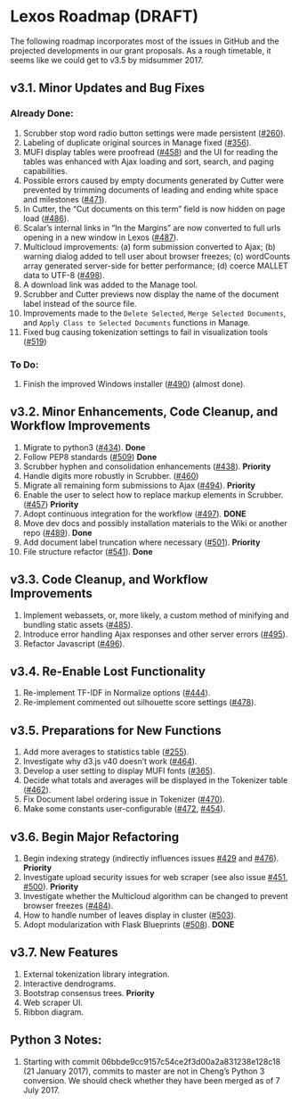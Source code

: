 # Lexos Roadmap (DRAFT)

The following roadmap incorporates most of the issues in GitHub and the projected developments in our grant proposals. As a rough timetable, it seems like we could get to v3.5 by midsummer 2017.

## v3.1. Minor Updates and Bug Fixes

### Already Done:
1.	Scrubber stop word radio button settings were made persistent ([#260](https://github.com/WheatonCS/Lexos/issues/260)).
2.	Labeling of duplicate original sources in Manage fixed ([#356](https://github.com/WheatonCS/Lexos/issues/356)).
3.	MUFI display tables were proofread ([#458](https://github.com/WheatonCS/Lexos/issues/458)) and the UI for reading the tables was enhanced with Ajax loading and sort, search, and paging capabilities.
4.	Possible errors caused by empty documents generated by Cutter were prevented by trimming documents of leading and ending white space and milestones ([#471](https://github.com/WheatonCS/Lexos/issues/471)).
5.	In Cutter, the “Cut documents on this term” field is now hidden on page load ([#486](https://github.com/WheatonCS/Lexos/issues/486)).
6.	Scalar’s internal links in “In the Margins” are now converted to full urls opening in a new window in Lexos ([#487](https://github.com/WheatonCS/Lexos/issues/487)).
7.	Multicloud improvements: (a) form submission converted to Ajax; (b) warning dialog added to tell user about browser freezes; (c) wordCounts array generated server-side for better performance; (d) coerce MALLET data to UTF-8 ([#498](https://github.com/WheatonCS/Lexos/issues/498)).
8.	A download link was added to the Manage tool.
9.	Scrubber and Cutter previews now display the name of the document label instead of the source file.
10. Improvements made to the `Delete Selected`, `Merge Selected Documents`, and `Apply Class to Selected Documents` functions in Manage.
11. Fixed bug causing tokenization settings to fail in visualization tools ([#519](https://github.com/WheatonCS/Lexos/issues/519)) 

### To Do:
1.	Finish the improved Windows installer ([#490](https://github.com/WheatonCS/Lexos/issues/490)) (almost done).

## v3.2. Minor Enhancements, Code Cleanup, and Workflow Improvements
1.  Migrate to python3 ([#434](https://github.com/WheatonCS/Lexos/issues/434)). **Done**
2.  Follow PEP8 standards ([#509](https://github.com/WheatonCS/Lexos/issues/509)) **Done**
3.  Scrubber hyphen and consolidation enhancements ([#438](https://github.com/WheatonCS/Lexos/issues/438)). **Priority**
4.	Handle digits more robustly in Scrubber. ([#460](https://github.com/WheatonCS/Lexos/issues/460))
5.	Migrate all remaining form submissions to Ajax ([#494](https://github.com/WheatonCS/Lexos/issues/494)). **Priority**
6.	Enable the user to select how to replace markup elements in Scrubber. ([#457](https://github.com/WheatonCS/Lexos/issues/457)) **Priority**
7.	Adopt continuous integration for the workflow ([#497](https://github.com/WheatonCS/Lexos/issues/497)). **DONE**
8.	Move dev docs and possibly installation materials to the Wiki or another repo ([#489](https://github.com/WheatonCS/Lexos/issues/489)). **Done**
9.	Add document label truncation where necessary ([#501](https://github.com/WheatonCS/Lexos/issues/501)). **Priority**
10. File structure refactor ([#541](https://github.com/WheatonCS/Lexos/pull/541)). **Done**

## v3.3. Code Cleanup, and Workflow Improvements
1.	Implement webassets, or, more likely, a custom method of minifying and bundling static assets ([#485](https://github.com/WheatonCS/Lexos/issues/485)).
2.	Introduce error handling Ajax responses and other server errors ([#495](https://github.com/WheatonCS/Lexos/issues/495)).
3.	Refactor Javascript ([#496](https://github.com/WheatonCS/Lexos/issues/496)).

## v3.4. Re-Enable Lost Functionality
1.	Re-implement TF-IDF in Normalize options ([#444](https://github.com/WheatonCS/Lexos/issues/444)).
2.	Re-implement commented out silhouette score settings ([#478](https://github.com/WheatonCS/Lexos/issues/478)).

## v3.5. Preparations for New Functions
1.  Add more averages to statistics table ([#255](https://github.com/WheatonCS/Lexos/issues/255)).
2.  Investigate why d3.js v40 doesn’t work ([#464](https://github.com/WheatonCS/Lexos/issues/464)).
3.	Develop a user setting to display MUFI fonts ([#365](https://github.com/WheatonCS/Lexos/issues/365)).
4.	Decide what totals and averages will be displayed in the Tokenizer table ([#462](https://github.com/WheatonCS/Lexos/issues/462)).
5.	Fix Document label ordering issue in Tokenizer ([#470](https://github.com/WheatonCS/Lexos/issues/470)).
6.	Make some constants user-configurable ([#472](https://github.com/WheatonCS/Lexos/issues/472), [#454](https://github.com/WheatonCS/Lexos/issues/454)).

## v3.6. Begin Major Refactoring
1.  Begin indexing strategy (indirectly influences issues [#429](https://github.com/WheatonCS/Lexos/issues/429) and [#476](https://github.com/WheatonCS/Lexos/issues/476)). **Priority**
2.	Investigate upload security issues for web scraper (see also issue [#451](https://github.com/WheatonCS/Lexos/issues/451), [#500](https://github.com/WheatonCS/Lexos/issues/500)). **Priority**
3.  Investigate whether the Multicloud algorithm can be changed to prevent browser freezes ([#484](https://github.com/WheatonCS/Lexos/issues/484)).
4.	How to handle number of leaves display in cluster ([#503](https://github.com/WheatonCS/Lexos/issues/503)).
5.	Adopt modularization with Flask Blueprints ([#508](https://github.com/WheatonCS/Lexos/issues/503)). **DONE**

## v3.7. New Features
1.	External tokenization library integration.
2.	Interactive dendrograms.
3.	Bootstrap consensus trees. **Priority**
4.	Web scraper UI.
5.	Ribbon diagram.

## Python 3 Notes:
1. Starting with commit 06bbde9cc9157c54ce2f3d00a2a831238e128c18 (21 January 2017), commits to master are not in Cheng’s Python 3 conversion. We should check whether they have been merged as of 7 July 2017.
